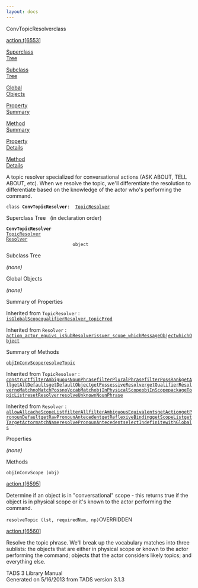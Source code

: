 ```yaml
---
layout: docs
---
```

<span class="title">ConvTopicResolver</span><span class="type">class</span>

[action.t](../file/action.t.html)\[[6553](../source/action.t.html#6553)\]

[Superclass  
Tree](#_SuperClassTree_)

[Subclass  
Tree](#_SubClassTree_)

[Global  
Objects](#_ObjectSummary_)

[Property  
Summary](#_PropSummary_)

[Method  
Summary](#_MethodSummary_)

[Property  
Details](#_Properties_)

[Method  
Details](#_Methods_)

<div class="fdesc">

A topic resolver specialized for conversational actions (ASK ABOUT, TELL
ABOUT, etc). When we resolve the topic, we'll differentiate the
resolution to differentiate based on the knowledge of the actor who's
performing the command.

`class `**`ConvTopicResolver`**` :   `[`TopicResolver`](../object/TopicResolver.html)

</div>

<span id="_SuperClassTree_"></span>

<div class="mjhd">

<span class="hdln">Superclass Tree</span>   (in declaration order)

</div>

**`ConvTopicResolver`**  
[`TopicResolver`](../object/TopicResolver.html)  
[`Resolver`](../object/Resolver.html)  
`                         object`  
<span id="_SubClassTree_"></span>

<div class="mjhd">

<span class="hdln">Subclass Tree</span>  

</div>

*(none)* <span id="_ObjectSummary_"></span>

<div class="mjhd">

<span class="hdln">Global Objects</span>  

</div>

*(none)* <span id="_PropSummary_"></span>

<div class="mjhd">

<span class="hdln">Summary of Properties</span>  

</div>



Inherited from `TopicResolver` :  
[`isGlobalScope`](../object/TopicResolver.html#isGlobalScope)[`qualifierResolver_`](../object/TopicResolver.html#qualifierResolver_)[`topicProd`](../object/TopicResolver.html#topicProd)

Inherited from `Resolver` :  
[`action_`](../object/Resolver.html#action_)[`actor_`](../object/Resolver.html#actor_)[`equivs_`](../object/Resolver.html#equivs_)[`isSubResolver`](../object/Resolver.html#isSubResolver)[`issuer_`](../object/Resolver.html#issuer_)[`scope_`](../object/Resolver.html#scope_)[`whichMessageObject`](../object/Resolver.html#whichMessageObject)[`whichObject`](../object/Resolver.html#whichObject)

<span id="_MethodSummary_"></span>

<div class="mjhd">

<span class="hdln">Summary of Methods</span>  

</div>

[`objInConvScope`](#objInConvScope)[`resolveTopic`](#resolveTopic)

Inherited from `TopicResolver` :  
[`construct`](../object/TopicResolver.html#construct)[`filterAmbiguousNounPhrase`](../object/TopicResolver.html#filterAmbiguousNounPhrase)[`filterPluralPhrase`](../object/TopicResolver.html#filterPluralPhrase)[`filterPossRank`](../object/TopicResolver.html#filterPossRank)[`getAll`](../object/TopicResolver.html#getAll)[`getAllDefaults`](../object/TopicResolver.html#getAllDefaults)[`getDefaultObject`](../object/TopicResolver.html#getDefaultObject)[`getPossessiveResolver`](../object/TopicResolver.html#getPossessiveResolver)[`getQualifierResolver`](../object/TopicResolver.html#getQualifierResolver)[`noMatch`](../object/TopicResolver.html#noMatch)[`noMatchPoss`](../object/TopicResolver.html#noMatchPoss)[`noVocabMatch`](../object/TopicResolver.html#noVocabMatch)[`objInPhysicalScope`](../object/TopicResolver.html#objInPhysicalScope)[`objInScope`](../object/TopicResolver.html#objInScope)[`packageTopicList`](../object/TopicResolver.html#packageTopicList)[`resetResolver`](../object/TopicResolver.html#resetResolver)[`resolveUnknownNounPhrase`](../object/TopicResolver.html#resolveUnknownNounPhrase)

Inherited from `Resolver` :  
[`allowAll`](../object/Resolver.html#allowAll)[`cacheScopeList`](../object/Resolver.html#cacheScopeList)[`filterAll`](../object/Resolver.html#filterAll)[`filterAmbiguousEquivalents`](../object/Resolver.html#filterAmbiguousEquivalents)[`getAction`](../object/Resolver.html#getAction)[`getPronounDefault`](../object/Resolver.html#getPronounDefault)[`getRawPronounAntecedent`](../object/Resolver.html#getRawPronounAntecedent)[`getReflexiveBinding`](../object/Resolver.html#getReflexiveBinding)[`getScopeList`](../object/Resolver.html#getScopeList)[`getTargetActor`](../object/Resolver.html#getTargetActor)[`matchName`](../object/Resolver.html#matchName)[`resolvePronounAntecedent`](../object/Resolver.html#resolvePronounAntecedent)[`selectIndefinite`](../object/Resolver.html#selectIndefinite)[`withGlobals`](../object/Resolver.html#withGlobals)

<span id="_Properties_"></span>

<div class="mjhd">

<span class="hdln">Properties</span>  

</div>

*(none)* <span id="_Methods_"></span>

<div class="mjhd">

<span class="hdln">Methods</span>  

</div>

<span id="objInConvScope"></span>

`objInConvScope (obj)`

[action.t](../file/action.t.html)\[[6595](../source/action.t.html#6595)\]

<div class="desc">

Determine if an object is in "conversational" scope - this returns true
if the object is in physical scope or it's known to the actor performing
the command.

</div>

<span id="resolveTopic"></span>

`resolveTopic (lst, requiredNum, np)`<span class="rem">OVERRIDDEN</span>

[action.t](../file/action.t.html)\[[6560](../source/action.t.html#6560)\]

<div class="desc">

Resolve the topic phrase. We'll break up the vocabulary matches into
three sublists: the objects that are either in physical scope or known
to the actor performing the command; objects that the actor considers
likely topics; and everything else.

</div>

<div class="ftr">

TADS 3 Library Manual  
Generated on 5/16/2013 from TADS version 3.1.3

</div>
